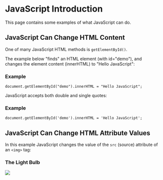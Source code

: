 
JavaScript Introduction
=======================



This page contains some examples of what JavaScript can do.



JavaScript Can Change HTML Content
----------------------------------


One of many JavaScript HTML methods is `getElementById()`.


The example below "finds" an HTML element (with id="demo"), 
and changes the element content (innerHTML) to "Hello JavaScript":



### Example



```
document.getElementById("demo").innerHTML = "Hello JavaScript";

```



JavaScript accepts both double and single quotes:




### Example



```
document.getElementById('demo').innerHTML = 'Hello JavaScript';

```


JavaScript Can Change HTML Attribute Values
-------------------------------------------


In this example JavaScript changes the value of the `src` (source) attribute of an `<img>` tag:



### The Light Bulb



![](pic_bulboff.gif)






